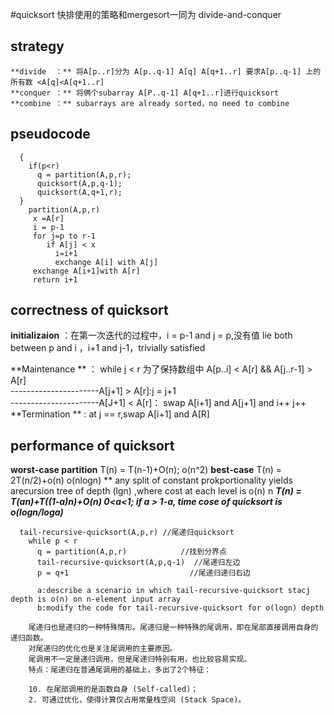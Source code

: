 #quicksort 快排使用的策略和mergesort一同为 divide-and-conquer  
  
## strategy  
    **divide  ：** 将A[p..r]分为 A[p..q-1] A[q] A[q+1..r] 要求A[p..q-1] 上的所有数 <A[q]<A[q+1..r]  
    **conquer ：** 将俩个subarray A[P..q-1] A[q+1..r]进行quicksort  
    **combine ：** subarrays are already sorted，no need to combine  

##  pseudocode
```  quicksort(A,p,r)
  {
    if(p<r)
      q = partition(A,p,r);
      quicksort(A,p,q-1);
      quicksort(A,q+1,r);
  }
    partition(A,p,r)
     x =A[r]
     i = p-1
     for j=p to r-1
        if A[j] < x
          i=i+1
          exchange A[i] with A[j]
     exchange A[i+1]with A[r]
     return i+1
```  
## correctness of quicksort  
 **initializaion**  ：在第一次迭代的过程中，i = p-1 and j = p,没有值 lie both between p and i ，i+1 and j-1，trivially satisfied  
   
 **Maintenance **  ： while j < r 为了保持数组中 A[p..i] < A[r] && A[j..r-1] > A[r]     
----------------------A[j+1] > A[r]:j = j+1         
----------------------A[J+1] < A[r]： swap A[i+1] and A[j+1] and i++ j++    
 **Termination **  : at j == r,swap A[i+1] and A[R]
    
## performance of quicksort  
**worst-case partition** T(n) = T(n-1)+O(n); o(n^2) 
**best-case** T(n) = 2T(n/2)+o(n) o(nlogn)
** any split of constant prokportionality yields arecursion tree of depth (lgn) ,where cost at  each level is o(n)  n
***T(n) = T(an)+T((1-a)n)+O(n)  0<a<1; if a > 1-a, time cose of quicksort is o(logn/loga)***


```
  tail-recursive-quicksort(A,p,r) //尾递归quicksort
    while p < r                     
      q = partition(A,p,r)            //找到分界点
      tail-recursive-quicksort(A,p,q-1)  //尾递归左边
      p = q+1                           //尾递归递归右边
      
      a:describe a scenario in which tail-recursive-quicksort stacj depth is o(n) on n-element input array
      b:modify the code for tail-recursive-quicksort for o(logn) depth
```    
```尾递归：若函数在尾位置调用自身（或是一个尾调用本身的其他函数等等），则称这种情况为尾递归。
    尾递归也是递归的一种特殊情形。尾递归是一种特殊的尾调用，即在尾部直接调用自身的递归函数。
    对尾递归的优化也是关注尾调用的主要原因。
    尾调用不一定是递归调用，但是尾递归特别有用，也比较容易实现。
    特点：尾递归在普通尾调用的基础上，多出了2个特征：
    
    10. 在尾部调用的是函数自身 (Self-called)；
    2. 可通过优化，使得计算仅占用常量栈空间 (Stack Space)。
```

